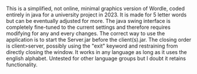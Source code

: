 This is a simplified, not online, minimal graphics version of Wordle, coded entirely in java for a university project in 2023. 
It is made for 5 letter words but can be eventually adjusted for more. The java swing interface is completely fine-tuned to the current settings and therefore requires modifying for any and every changes.
The correct way to use the application is to start the Server.jar before the client(s).jar. The closing order is client>server, possibly using the "exit" keyword and restraining from directly closing the window.
It works in any language as long as it uses the english alphabet. Untested for other language groups but I doubt it retains functionality.
